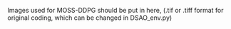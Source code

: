 Images used for MOSS-DDPG should be put in here, (.tif or .tiff format for original coding, which can be changed in DSAO_env.py)
